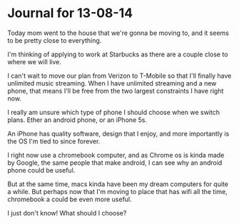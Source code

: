 # Journal for 13-08-14

Today mom went to the house that we're gonna be moving to, and it seems to be pretty close to everything.

I'm thinking of applying to work at Starbucks as there are a couple close to where we will live.

I can't wait to move our plan from Verizon to T-Mobile so that I'll finally have unlimited music streaming. When I have unlimited streaming and a new phone, that means I'll be free from the two largest constraints I have right now.

I really am unsure which type of phone I should choose when we switch plans. Ether an android phone, or an iPhone 5s.

An iPhone has quality software, design that I enjoy, and more importantly is the OS I'm tied to since forever.

I right now use a chromebook computer, and as Chrome os is kinda made by Google, the same people that make android, I can see why an android phone could be useful.

But at the same time, macs kinda have been my dream computers for quite a while. But perhaps now that I'm moving to place that has wifi all the time, chromebook a could be even more useful.

I just don't know! What should I choose?